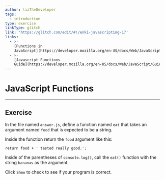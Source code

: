 ```yaml
---
author: lizTheDeveloper
tags:
  - introduction
type: exercise
linkType: glitch
link: 'https://glitch.com/edit/#!/enki-javascripting-17'
links:
  - >-
    [Functions in
    JavaScript](https://developer.mozilla.org/en-US/docs/Web/JavaScript/Reference/Functions){documentation}
  - >-
    [Javascript Functions
    Guide](https://developer.mozilla.org/en-US/docs/Web/JavaScript/Guide/Functions){walkthrough}
---
```


# JavaScript Functions


---

## Exercise

In the file named `answer.js`, define a function named `eat` that takes an argument named `food` that is expected to be a string.

Inside the function return the `food` argument like this:

```plain-text
return food + ' tasted really good.';
```

Inside of the parentheses of `console.log()`, call the `eat()` function with the string `bananas` as the argument.

Click `Show` to check to see if your program is correct.

